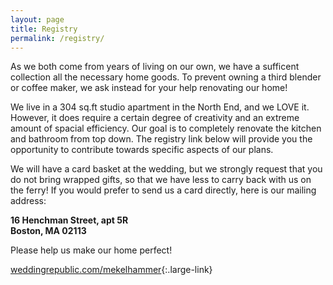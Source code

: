 ```yaml
---
layout: page
title: Registry
permalink: /registry/
---
```


As we both come from years of living on our own, we have a sufficent collection all the necessary home goods. To prevent owning a third blender or coffee maker, we ask instead for your help renovating our home! 

We live in a 304 sq.ft studio apartment in the North End, and we LOVE it. However, it does require a certain degree of creativity and an extreme amount of spacial efficiency. Our goal is to completely renovate the kitchen and bathroom from top down. The registry link below will provide you the opportunity to contribute towards specific aspects of our plans. 

We will have a card basket at the wedding, but we strongly request that you do not bring wrapped gifts, so that we have less to carry back with us on the ferry! If you would prefer to send us a card directly, here is our mailing address:

  **16 Henchman Street, apt 5R**  
**Boston, MA 02113**

Please help us make our home perfect!

[weddingrepublic.com/mekelhammer](http://weddingrepublic/com/mekelhammer){:.large-link}
